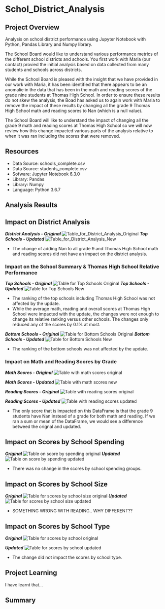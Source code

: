 # Schol_District_Analysis

## Project Overview
Analysis on school district performance using Jupyter Notebook with Python, Pandas Library and Numpy library.

The School Board would like to understand various performance metrics of the different school districts and schools.  You first work with Maria (our contact) provied the initial analysis based on data collected from many students and schools across districts.

While the School Board is pleased with the insight that we have provided in our work with Maria, it has been identified that there appears to be an anomalie in the data that has been in the math and reading scores of the grade nine students at Thomas High School. In order to ensure these results do not skew the analysis, the Boad has asked us to again work with Maria to remove the impact of these results by changing all the grade 9 Thomas High School math and reading scores to Nan (which is a null value).

The School Board will like to understand the impact of changing all the grade 9 math and reading scores at Thomas High School so we will now review how this change impacted various parts of the analysis relative to when it was ran including the scores that were removed.

## Resources
- Data Source: schools_complete.csv
- Data Source: students_complete.csv
- Sofware: Jupyter Notebook 6.3.0
- Library: Pandas
- Library: Numpy
- Language: Python 3.6.7

## Analysis Results

## Impact on District Analysis
***District Analysis - Original***
![Table_for_District_Analysis_Original](https://github.com/tessiertodd/School_District_Analysis/blob/main/Resources/District%20DataFrame%20Original.png)
***Top Schools - Updated***
![Table_for_District_Analysis_New](https://github.com/tessiertodd/School_District_Analysis/blob/main/Resources/District%20DataFrame%20Updated.png)
- The change of adding Nan to all grade 9 and Thomas High School math and reading scores did not have an impact on the district analysis.

### Impact on the School Summary & Thomas High School Relative Performance
***Top Schools - Original***
![Table for Top Schools Original](https://github.com/tessiertodd/School_District_Analysis/blob/main/Resources/School%20Summary%20Top%20Original.png)
***Top Schools - Updated***
![Table for Top Schools New](https://github.com/tessiertodd/School_District_Analysis/blob/main/Resources/School%20Summary%20Top%20New.png)
-  The ranking of the top schools including Thomas High School was not affected by the update.
- While the average math, reading and overall scores at Thomas High School were impacted with the update, the changes were not enough to change its relative ranking versus other schools. The changes only reduced any of the scores by 0.1% at most.

***Bottom Schools - Original***
![Table for Bottom Schools Original](https://github.com/tessiertodd/School_District_Analysis/blob/main/Resources/School%20Summary%20Bottom%20Original.png)
***Bottom Schools - Updated***
![Table for Bottom Schools New](https://github.com/tessiertodd/School_District_Analysis/blob/main/Resources/School%20Summary%20Bottom%20New.png)
-   The ranking of the bottom schools was not affected by the update.

### Impact on Math and Reading Scores by Grade

***Math Scores - Original***
![Table with math scores original](https://github.com/tessiertodd/School_District_Analysis/blob/main/Resources/Math%20Scores%20by%20Grade%20Original.png)

***Math Scores - Updated***
![Table with math scores new](https://github.com/tessiertodd/School_District_Analysis/blob/main/Resources/Math%20Scores%20by%20Grade%20New.png)

***Reading Scores - Original***
![Table with reading scores original](https://github.com/tessiertodd/School_District_Analysis/blob/main/Resources/Reading%20Scores%20by%20Grade%20Original.png)

***Reading Scores - Updated***
![Table with reading scores updated](https://github.com/tessiertodd/School_District_Analysis/blob/main/Resources/Reading%20Scores%20by%20Grade%20New.png)

- The only score that is impacted on this DataFrame is that the grade 9 students have Nan instead of a grade for both math and reading.  If we ran a sum or mean of the DataFrame, we would see a difference betweed the orignal and updated.

## Impact on Scores by School Spending
***Original***
![Table on score by spending original](https://github.com/tessiertodd/School_District_Analysis/blob/main/Resources/Scores%20by%20Student%20Spending%20Original.png)
***Updated***
![Table on score by spending updated](https://github.com/tessiertodd/School_District_Analysis/blob/main/Resources/Scores%20by%20Student%20Spending%20New.png)
- There was no change in the scores by school spending groups.

## Impact on Scores by School Size
***Original***
![Table for scores by school size original](https://github.com/tessiertodd/School_District_Analysis/blob/main/Resources/Score%20by%20School%20Size%20Original.png)
***Updated***
![Table for scores by school size updated](https://github.com/tessiertodd/School_District_Analysis/blob/main/Resources/Score%20by%20School%20Size%20New.png)
- SOMETHING WRONG WITH READING.. WHY DIFFERENT??

## Impact on Scores by School Type
***Original***
![Table for scores by school original](https://github.com/tessiertodd/School_District_Analysis/blob/main/Resources/Scores%20by%20School%20Type%20Original.png)

***Updated***
![Table for scores by school updated](https://github.com/tessiertodd/School_District_Analysis/blob/main/Resources/Scores%20by%20School%20Type%20New.png)
- The change did not impact the scores by school type.

## Project Learning
I have learnt that...

## Summary
